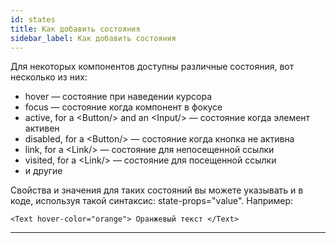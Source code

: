 ```yaml
---
id: states
title: Как добавить состояния
sidebar_label: Как добавить состояния
---
```


Для некоторых компонентов доступны различные состояния, вот несколько из них:

-   hover — состояние при наведении курсора
-   focus — состояние когда компонент в фокусе
-   active, for a &lt;Button/&gt; and an &lt;Input/&gt; — состояние когда элемент активен
-   disabled, for a &lt;Button/&gt; — состояние когда кнопка не активна
-   link, for a &lt;Link/&gt; — состояние для непосещенной ссылки
-   visited, for a &lt;Link/&gt; — состояние для посещенной ссылки
-   и другие

Свойства и значения для таких состояний вы можете указывать и в коде, используя такой синтаксис: state-props="value". Например:

```
<Text hover-color="orange"> Оранжевый текст </Text>
```

---
